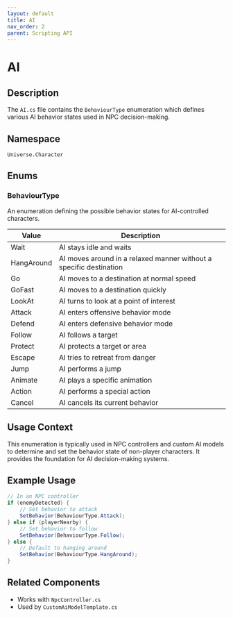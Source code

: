 ```yaml
---
layout: default
title: AI
nav_order: 2
parent: Scripting API
---
```

# AI

## Description
The `AI.cs` file contains the `BehaviourType` enumeration which defines various AI behavior states used in NPC decision-making.

## Namespace
`Universe.Character`

## Enums

### BehaviourType
An enumeration defining the possible behavior states for AI-controlled characters.

| Value | Description |
|-------|-------------|
| Wait | AI stays idle and waits |
| HangAround | AI moves around in a relaxed manner without a specific destination |
| Go | AI moves to a destination at normal speed |
| GoFast | AI moves to a destination quickly |
| LookAt | AI turns to look at a point of interest |
| Attack | AI enters offensive behavior mode |
| Defend | AI enters defensive behavior mode |
| Follow | AI follows a target |
| Protect | AI protects a target or area |
| Escape | AI tries to retreat from danger |
| Jump | AI performs a jump |
| Animate | AI plays a specific animation |
| Action | AI performs a special action |
| Cancel | AI cancels its current behavior |

## Usage Context
This enumeration is typically used in NPC controllers and custom AI models to determine and set the behavior state of non-player characters. It provides the foundation for AI decision-making systems.

## Example Usage
```csharp
// In an NPC controller
if (enemyDetected) {
    // Set behavior to attack
    SetBehavior(BehaviourType.Attack);
} else if (playerNearby) {
    // Set behavior to follow
    SetBehavior(BehaviourType.Follow);
} else {
    // Default to hanging around
    SetBehavior(BehaviourType.HangAround);
}
```

## Related Components
- Works with `NpcController.cs`
- Used by `CustomAiModelTemplate.cs`
